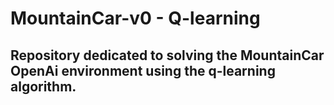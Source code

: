 # MountainCar-v0 - Q-learning

## Repository dedicated to solving the MountainCar OpenAi environment using the q-learning algorithm.
